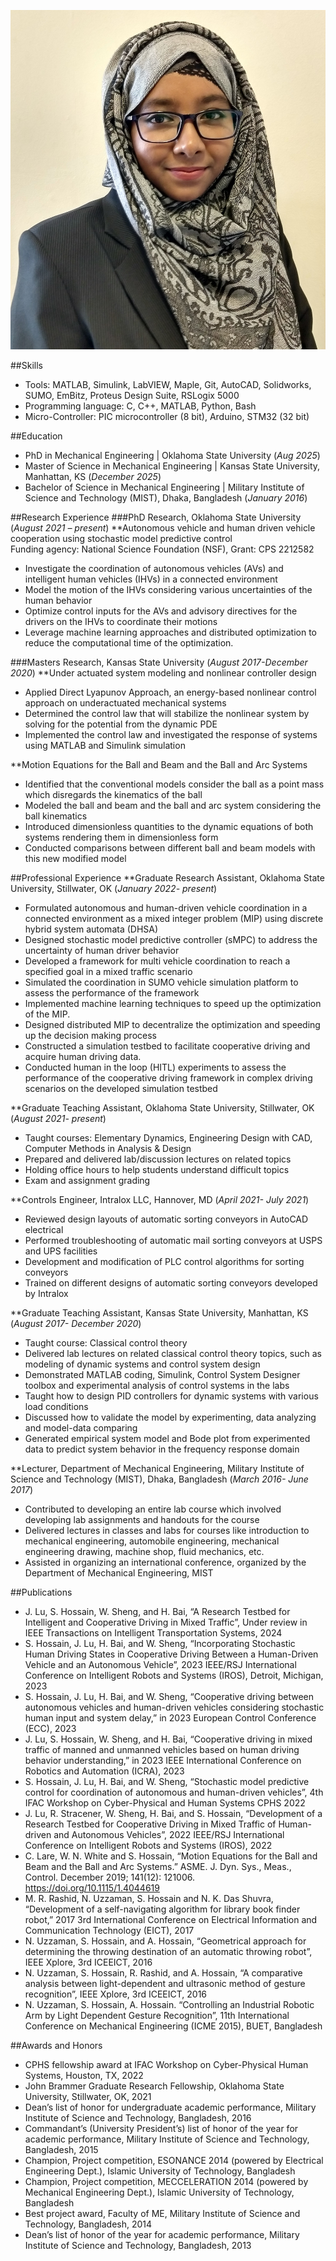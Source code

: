 ![Sanzida](/assets/img/prof_pic.jpg)


##Skills
-	Tools: MATLAB, Simulink, LabVIEW, Maple, Git, AutoCAD, Solidworks, SUMO, EmBitz, Proteus Design Suite, RSLogix 5000
-	Programming language: C, C++, MATLAB, Python, Bash
-	Micro-Controller: PIC microcontroller (8 bit), Arduino, STM32 (32 bit)


##Education
- PhD in Mechanical Engineering | Oklahoma State University (_Aug 2025_)
- Master of Science in Mechanical Engineering | Kansas State University, Manhattan, KS (_December 2025_)
- Bachelor of Science in Mechanical Engineering | Military Institute of Science and Technology (MIST), Dhaka, Bangladesh (_January 2016_)

##Research Experience
###PhD Research, Oklahoma State University	(_August 2021 – present_)
**Autonomous vehicle and human driven vehicle cooperation using stochastic model predictive control             
Funding agency: National Science Foundation (NSF), Grant: CPS 2212582
-	Investigate the coordination of autonomous vehicles (AVs) and intelligent human vehicles (IHVs) in a connected environment
-	Model the motion of the IHVs considering various uncertainties of the human behavior
-	Optimize control inputs for the AVs and advisory directives for the drivers on the IHVs to coordinate their motions
-	Leverage machine learning approaches and distributed optimization to reduce the computational time of the optimization.

###Masters Research, Kansas State University (_August 2017-December 2020_)
**Under actuated system modeling and nonlinear controller design
-	Applied Direct Lyapunov Approach, an energy-based nonlinear control approach on underactuated mechanical systems
-	Determined the control law that will stabilize the nonlinear system by solving for the potential from the dynamic PDE
-	Implemented the control law and investigated the response of systems using MATLAB and Simulink simulation

**Motion Equations for the Ball and Beam and the Ball and Arc Systems
-	Identified that the conventional models consider the ball as a point mass which disregards the kinematics of the ball
-	Modeled the ball and beam and the ball and arc system considering the ball kinematics
-	Introduced dimensionless quantities to the dynamic equations of both systems rendering them in dimensionless form
-	Conducted comparisons between different ball and beam models with this new modified model

##Professional Experience
**Graduate Research Assistant, Oklahoma State University, Stillwater, OK (_January 2022- present_)
-	Formulated autonomous and human-driven vehicle coordination in a connected environment as a mixed integer problem (MIP) using discrete hybrid system automata (DHSA)
-	Designed stochastic model predictive controller (sMPC) to address the uncertainty of human driver behavior
-	Developed a framework for multi vehicle coordination to reach a specified goal in a mixed traffic scenario
-	Simulated the coordination in SUMO vehicle simulation platform to assess the performance of the framework
-	Implemented machine learning techniques to speed up the optimization of the MIP.
-	Designed distributed MIP to decentralize the optimization and speeding up the decision making process
-	Constructed a simulation testbed to facilitate cooperative driving and acquire human driving data.
-	Conducted human in the loop (HITL) experiments to assess the performance of the cooperative driving framework in complex driving scenarios on the developed simulation testbed 


**Graduate Teaching Assistant, Oklahoma State University, Stillwater, OK (_August 2021- present_)
- Taught courses: Elementary Dynamics, Engineering Design with CAD, Computer Methods in Analysis & Design 
-	Prepared and delivered lab/discussion lectures on related topics
-	Holding office hours to help students understand difficult topics
-	Exam and assignment grading

**Controls Engineer, Intralox LLC, Hannover, MD (_April 2021- July 2021_)
-	Reviewed design layouts of automatic sorting conveyors in AutoCAD electrical
-	Performed troubleshooting of automatic mail sorting conveyors at USPS and UPS facilities 
-	Development and modification of PLC control algorithms for sorting conveyors
-	Trained on different designs of automatic sorting conveyors developed by Intralox

**Graduate Teaching Assistant, Kansas State University, Manhattan, KS (_August 2017- December 2020_)
- Taught course: Classical control theory
-	Delivered lab lectures on related classical control theory topics, such as modeling of dynamic systems and control system design
-	Demonstrated MATLAB coding, Simulink, Control System Designer toolbox and experimental analysis of control systems in the labs
-	Taught how to design PID controllers for dynamic systems with various load conditions
-	Discussed how to validate the model by experimenting, data analyzing and model-data comparing
-	Generated empirical system model and Bode plot from experimented data to predict system behavior in the frequency response domain

**Lecturer, Department of Mechanical Engineering, Military Institute of Science and Technology (MIST), Dhaka, Bangladesh (_March 2016- June 2017_)

-	Contributed to developing an entire lab course which involved developing lab assignments and handouts for the course
-	Delivered lectures in classes and labs for courses like introduction to mechanical engineering, automobile engineering, mechanical engineering drawing, machine shop, fluid mechanics, etc.
-	Assisted in organizing an international conference, organized by the Department of Mechanical Engineering, MIST

##Publications
-	J. Lu, S. Hossain, W. Sheng, and H. Bai, “A Research Testbed for Intelligent and Cooperative Driving in Mixed Traffic”, Under review in IEEE Transactions on Intelligent Transportation Systems, 2024
-	S. Hossain, J. Lu, H. Bai, and W. Sheng, “Incorporating Stochastic Human Driving States in Cooperative Driving Between a Human-Driven Vehicle and an Autonomous Vehicle”, 2023 IEEE/RSJ International Conference on Intelligent Robots and Systems (IROS), Detroit, Michigan, 2023
-	S. Hossain, J. Lu, H. Bai, and W. Sheng, “Cooperative driving between autonomous vehicles and human-driven vehicles considering stochastic human input and system delay,” in 2023 European Control Conference (ECC), 2023
-	J. Lu, S. Hossain, W. Sheng, and H. Bai, “Cooperative driving in mixed traffic of manned and unmanned vehicles based on human driving behavior understanding,” in 2023 IEEE International Conference on Robotics and Automation (ICRA), 2023
-	S. Hossain, J. Lu, H. Bai, and W. Sheng, “Stochastic model predictive control for coordination of autonomous and human-driven vehicles”, 4th IFAC Workshop on Cyber-Physical and Human Systems CPHS 2022
-	J. Lu, R. Stracener, W. Sheng, H. Bai, and S. Hossain, “Development of a Research Testbed for Cooperative Driving in Mixed Traffic of Human-driven and Autonomous Vehicles”, 2022 IEEE/RSJ International Conference on Intelligent Robots and Systems (IROS), 2022
-	C. Lare, W. N. White and S. Hossain, “Motion Equations for the Ball and Beam and the Ball and Arc Systems.” ASME. J. Dyn. Sys., Meas., Control. December 2019; 141(12): 121006. https://doi.org/10.1115/1.4044619  
-	M. R. Rashid, N. Uzzaman, S. Hossain and N. K. Das Shuvra, “Development of a self-navigating algorithm for library book finder robot,” 2017 3rd International Conference on Electrical Information and Communication Technology (EICT), 2017
-	N. Uzzaman, S. Hossain, and A. Hossain, “Geometrical approach for determining the throwing destination of an automatic throwing robot”, IEEE Xplore, 3rd ICEEICT, 2016
-	N. Uzzaman, S. Hossain, R. Rashid, and A. Hossain, “A comparative analysis between light-dependent and ultrasonic method of gesture recognition”, IEEE Xplore, 3rd ICEEICT, 2016
-	N. Uzzaman, S. Hossain, A. Hossain. “Controlling an Industrial Robotic Arm by Light Dependent Gesture Recognition”, 11th International Conference on Mechanical Engineering (ICME 2015), BUET, Bangladesh

##Awards and Honors
-	CPHS fellowship award at IFAC Workshop on Cyber-Physical Human Systems, Houston, TX, 2022
-	John Brammer Graduate Research Fellowship, Oklahoma State University, Stillwater, OK, 2021
-	Dean’s list of honor for undergraduate academic performance, Military Institute of Science and Technology, Bangladesh, 2016
-	Commandant’s (University President’s) list of honor of the year for academic performance, Military Institute of Science and Technology, Bangladesh, 2015
-	Champion, Project competition, ESONANCE 2014 (powered by Electrical Engineering Dept.), Islamic University of Technology, Bangladesh
-	Champion, Project competition, MECCELERATION 2014 (powered by Mechanical Engineering Dept.), Islamic University of Technology, Bangladesh
-	Best project award, Faculty of ME, Military Institute of Science and Technology, Bangladesh, 2014
-	Dean’s list of honor of the year for academic performance, Military Institute of Science and Technology, Bangladesh, 2013



